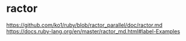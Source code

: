 # ractor

https://github.com/ko1/ruby/blob/ractor_parallel/doc/ractor.md
https://docs.ruby-lang.org/en/master/ractor_md.html#label-Examples
